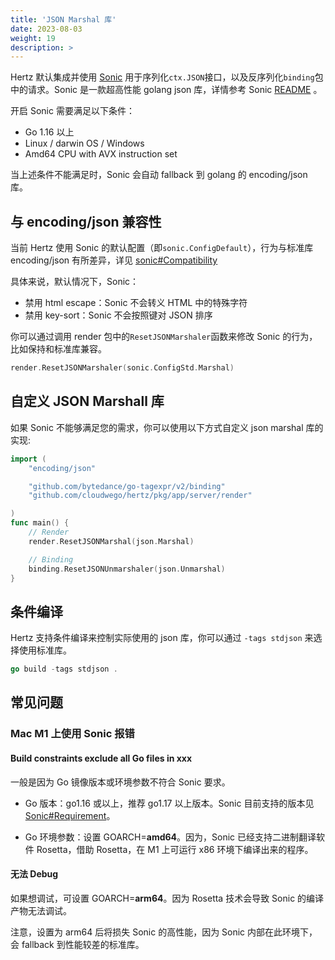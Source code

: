 ```yaml
---
title: 'JSON Marshal 库'
date: 2023-08-03
weight: 19
description: >
---
```


Hertz 默认集成并使用 [Sonic](https://github.com/bytedance/sonic) 用于序列化`ctx.JSON`接口，以及反序列化`binding`包中的请求。Sonic 是一款超高性能 golang json 库，详情参考 Sonic [README](https://github.com/bytedance/sonic) 。

开启 Sonic 需要满足以下条件：

- Go 1.16 以上
- Linux / darwin OS / Windows
- Amd64 CPU with AVX instruction set

当上述条件不能满足时，Sonic 会自动 fallback 到 golang 的 encoding/json 库。

## 与 encoding/json 兼容性

当前 Hertz 使用 Sonic 的默认配置（即`sonic.ConfigDefault`），行为与标准库 encoding/json 有所差异，详见 [sonic#Compatibility](https://github.com/bytedance/sonic#compatibility)

具体来说，默认情况下，Sonic：

- 禁用 html escape：Sonic 不会转义 HTML 中的特殊字符
- 禁用 key-sort：Sonic 不会按照键对 JSON 排序

你可以通过调用 render 包中的`ResetJSONMarshaler`函数来修改 Sonic 的行为，比如保持和标准库兼容。

```go
render.ResetJSONMarshaler(sonic.ConfigStd.Marshal)
```

## 自定义 JSON Marshall 库

如果 Sonic 不能够满足您的需求，你可以使用以下方式自定义 json marshal 库的实现:

```go
import (
    "encoding/json"

    "github.com/bytedance/go-tagexpr/v2/binding"
    "github.com/cloudwego/hertz/pkg/app/server/render"

)
func main() {
    // Render
    render.ResetJSONMarshal(json.Marshal)

    // Binding
    binding.ResetJSONUnmarshaler(json.Unmarshal)
}
```

## 条件编译

Hertz 支持条件编译来控制实际使用的 json 库，你可以通过 `-tags stdjson` 来选择使用标准库。

```go
go build -tags stdjson .
```

## 常见问题

### Mac M1 上使用 Sonic 报错

#### Build constraints exclude all Go files in xxx

一般是因为 Go 镜像版本或环境参数不符合 Sonic 要求。

- Go 版本：go1.16 或以上，推荐 go1.17 以上版本。Sonic 目前支持的版本见 [Sonic#Requirement](https://github.com/bytedance/sonic#requirement)。

- Go 环境参数：设置 GOARCH=**amd64**。因为，Sonic 已经支持二进制翻译软件 Rosetta，借助 Rosetta，在 M1 上可运行 x86 环境下编译出来的程序。

#### 无法 Debug

如果想调试，可设置 GOARCH=**arm64**。因为 Rosetta 技术会导致 Sonic 的编译产物无法调试。

注意，设置为 arm64 后将损失 Sonic 的高性能，因为 Sonic 内部在此环境下，会 fallback 到性能较差的标准库。
